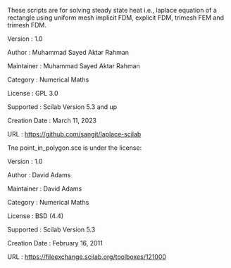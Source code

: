 These scripts are for solving steady state heat i.e., laplace equation of a rectangle using uniform mesh implicit FDM, explicit 
FDM, trimesh FEM and trimesh FDM.

Version         : 1.0

Author          : Muhammad Sayed Aktar Rahman

Maintainer      : Muhammad Sayed Aktar Rahman

Category        : Numerical Maths

License         : GPL 3.0

Supported       : Scilab Version 5.3 and up

Creation Date   : March 11, 2023

URL             : https://github.com/sangit/laplace-scilab


Tne point_in_polygon.sce is under the license:

Version         : 1.0

Author          : David Adams

Maintainer      : David Adams

Category        : Numerical Maths

License         : BSD (4.4)

Supported       : Scilab Version 5.3

Creation Date   : February 16, 2011

URL             : https://fileexchange.scilab.org/toolboxes/121000
